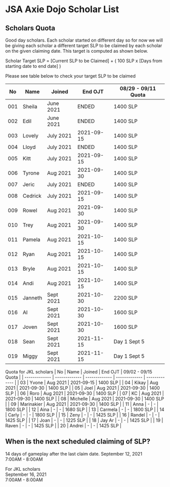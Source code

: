 # JSA Axie Dojo Scholar List



## Scholars Quota
Good day scholars. Each scholar started on different day so for now we will be giving each scholar a different target SLP to be claimed by each scholar on the given claiming date. This target is computed as shown below.  
  
Scholar Target SLP = [Current SLP to be Claimed] + ( 100 SLP x [Days from starting date to end date] )  
  
Please see table below to check your target SLP to be claimed

| No  | Name | Joined | End OJT | 08/29 - 09/11 Quota |
| ------------- | ------------- | ------------- | ------------- | ------------- |
| 001  | Sheila  | June 2021 | ENDED | 1400 SLP |
| 002  | Edil | June 2021 | ENDED | 1400 SLP |
| 003  | Lovely  | July 2021 | 2021-09-15 | 1400 SLP |
| 004  | Lloyd | July 2021 | ENDED | 1400 SLP |
| 005  | Kitt | July 2021 | 2021-09-15 | 1400 SLP |
| 006  | Tyrone | Aug 2021 | 2021-09-30 | 1400 SLP |
| 007  | Jeric | July 2021 | ENDED | 1400 SLP |
| 008  | Cedrick | July 2021 | 2021-09-15 | 1400 SLP |
| 009  | Rowel | Aug 2021 | 2021-09-30 | 1400 SLP |
| 010  | Trey | Aug 2021 | 2021-09-30 | 1400 SLP |
| 011  | Pamela | Aug 2021 | 2021-10-15 | 1400 SLP |
| 012  | Ryan | Aug 2021 | 2021-10-15 | 1400 SLP |
| 013  | Bryle | Aug 2021 | 2021-10-15 | 1400 SLP |
| 014  | Andi | Aug 2021 | 2021-10-15 | 1400 SLP |
| 015  | Janneth | Sept 2021 | 2021-10-30 | 2200 SLP |
| 016  | Al | Sept 2021 | 2021-10-30 | 1600 SLP |
| 017  | Joven | Sept 2021 | 2021-10-30 | 1600 SLP |
| 018  | Sean | Sept 2021 | 2021-11-15 | Day 1 Sept 5 |
| 019  | Miggy | Sept 2021 | 2021-11-15 | Day 1 Sept 5 |
  
Quota for JKL scholars
| No  | Name | Joined | End OJT | 09/02 - 09/15 Quota |
| ------------- | ------------- | ------------- | ------------- | ------------- |
| 03  | Yvone | Aug 2021 | 2021-09-15 | 1400 SLP |
| 04  | Kikay | Aug 2021 | 2021-09-30 | 1400 SLP |
| 05  | Joel | Aug 2021 | 2021-09-30 | 1400 SLP |
| 06  | Roro | Aug 2021 | 2021-09-30 | 1400 SLP |
| 07  | KC | Aug 2021 | 2021-09-30 | 1400 SLP |
| 08  | Michelle | Aug 2021 | 2021-09-30 | 1400 SLP |
| 09  | Marinakier | Aug 2021 | 2021-09-30 | 1400 SLP |
| 11  | Anna | - | - | 1800 SLP |
| 12  | Aina | - | - | 1680 SLP |
| 13  | Carmela | - | - | 1800 SLP |
| 14  | Carly | - | - | 1800 SLP |
| 15  | Zeny | - | - | 1425 SLP |
| 16  | Randel | - | - | 1425 SLP |
| 17  | Joan | - | - | 1225 SLP |
| 18  | Jay Ar | - | - | 1425 SLP |
| 19  | Raven | - | - | 1425 SLP |
| 20  | Andrei | - | - | 1425 SLP |

## When is the next scheduled claiming of SLP?
14 days of gameplay after the last claim date.
September 12, 2021  
7:00AM - 8:00AM
  
For JKL scholars  
September 16, 2021  
7:00AM - 8:00AM
<!--
## Scholars Record
| Name  | 06 | 07/15  | 07/30  | 08/14  |
| ------------- | ------------- | ------------- | ------------- | ------------- |
| Sheila  | O  | O  | O | Ongoing |
| Edil  | O | O  | O | Ongoing |
| Lovely  | NA  | X | O  | Ongoing |
| Lloyd  | NA  | X | O  | Ongoing |
| Kitt  | NA  | NA | O  | Ongoing |
| Tyrone | NA  | NA | NA  | Ongoing |
| Jeric | NA  | NA | O  | Ongoing |
| Cedrick | NA  | NA | X  | Ongoing |
| Rowel | NA  | NA | NA  | Ongoing |
| Trey | NA  | NA | NA  | Ongoing |
  
-->
